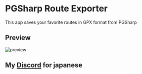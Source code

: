 # PGSharp Route Exporter

This app saves your favorite routes in GPX format from PGSharp

## Preview

![preview](preview/preview.gif)

## My [Discord](https://discord.gg/XkcJAUE6pn) for japanese
